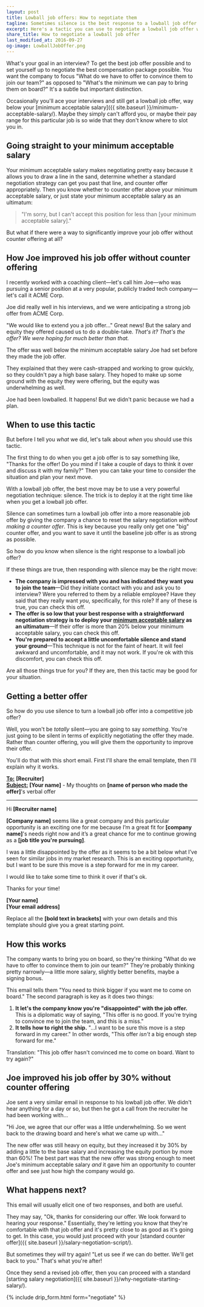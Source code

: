 ```yaml
---
layout: post
title: Lowball job offers: How to negotiate them
tagline: Sometimes silence is the best response to a lowball job offer
excerpt: Here's a tactic you can use to negotiate a lowball job offer without even counter offering.
share_title: How to negotiate a lowball job offer
last_modified_at: 2016-09-27
og-image: LowballJobOffer.png
---
```

What's your goal in an interview? To get the best job offer possible and to set yourself up to negotiate the best compensation package possible. You want the company to focus "What do we have to offer to convince them to join our team?" as opposed to "What's the minimum we can pay to bring them on board?" It's a subtle but important distinction.

Occasionally you'll ace your interviews and still get a lowball job offer, way below your [minimum acceptable salary]({{ site.baseurl }}/minimum-acceptable-salary/). Maybe they simply can't afford you, or maybe their pay range for this particular job is so wide that they don't know where to slot you in.

## Going straight to your minimum acceptable salary

Your minimum acceptable salary makes negotiating pretty easy because it allows you to draw a line in the sand, determine whether a standard negotiation strategy can get you past that line, and counter offer appropriately. Then you know whether to counter offer above your minimum acceptable salary, or just state your minimum acceptable salary as an ultimatum:

> "I'm sorry, but I can't accept this position for less than [your minimum acceptable salary]."

But what if there were a way to significantly improve your job offer without counter offering at all?

## How Joe improved his job offer without counter offering

I recently worked with a coaching client—let's call him Joe—who was pursuing a senior position at a very popular, publicly traded tech company—let's call it ACME Corp.

Joe did really well in his interviews, and we were anticipating a strong job offer from ACME Corp.

"We would like to extend you a job offer..." Great news! But the salary and equity they offered caused us to do a double-take. _That's it? That's the offer? We were hoping for much better than that._

The offer was well below the minimum acceptable salary Joe had set before they made the job offer.

They explained that they were cash-strapped and working to grow quickly, so they couldn't pay a high base salary. They hoped to make up some ground with the equity they were offering, but the equity was underwhelming as well.

Joe had been lowballed. It happens! But we didn't panic because we had a plan.

## When to use this tactic

But before I tell you _what_ we did, let's talk about _when_ you should use this tactic.

The first thing to do when you get a job offer is to say something like, "Thanks for the offer! Do you mind if I take a couple of days to think it over and discuss it with my family?" Then you can take your time to consider the situation and plan your next move.

With a lowball job offer, the best move may be to use a very powerful negotiation technique: silence. The trick is to deploy it at the right time like when you get a lowball job offer.

Silence can sometimes turn a lowball job offer into a more reasonable job offer by giving the company a chance to reset the salary negotiation _without making a counter offer_. This is key because you really only get one "big" counter offer, and you want to save it until the baseline job offer is as strong as possible.

So how do you know when silence is the right response to a lowball job offer?

If these things are true, then responding with silence may be the right move:

<ul class="checkbox-list">
  <li class="checkbox-list__item"><strong>The company is impressed with you and has indicated they want you to join the team</strong>—Did they initiate contact with you and ask you to interview? Were you referred to them by a reliable employee? Have they said that they really want <em>you</em>, specifically, for this role? If any of these is true, you can check this off.</li>
  <li class="checkbox-list__item"><strong>The offer is so low that your best response with a straightforward negotiation strategy is to deploy your <a href="{{ site.baseurl }}/minimum-acceptable-salary/">minimum acceptable salary</a> as an ultimatum</strong>—If their offer is more than 20% below your minimum acceptable salary, you can check this off.</li>
  <li class="checkbox-list__item"><strong>You're prepared to accept a little uncomfortable silence and stand your ground</strong>—This technique is not for the faint of heart. It will feel awkward and uncomfortable, and it may not work. If you're ok with this discomfort, you can check this off.</li>
</ul>

Are all those things true for you? If they are, then this tactic may be good for your situation.

## Getting a better offer

So how do you use silence to turn a lowball job offer into a competitive job offer?

Well, you won't be _totally_ silent—you are going to say _something_. You're just going to be silent in terms of explicitly negotiating the offer they made. Rather than counter offering, you will give them the opportunity to improve their offer.

You'll do that with this short email. First I'll share the email template, then I'll explain why it works.

<div class='sample-email'>
<p>
	<strong><u>To:</u></strong> <strong>[Recruiter]</strong><br>
	<strong><u>Subject:</u></strong> <strong>[Your name]</strong> - My thoughts on <strong>[name of person who made the offer]</strong>'s verbal offer
</p>
<hr>
<p>Hi <strong>[Recruiter name]</strong></p>
<p><strong>[Company name]</strong> seems like a great company and this particular opportunity is an exciting one for me because I’m a great fit for <strong>[company name]</strong>'s needs right now and it’s a great chance for me to continue growing as a <strong>[job title you're pursuing]</strong>.</p>

<p>I was a little disappointed by the offer as it seems to be a bit below what I’ve seen for similar jobs in my market research. This is an exciting opportunity, but I want to be sure this move is a step forward for me in my career.</p>

<p>I would like to take some time to think it over if that's ok.</p>

<p>Thanks for your time!</p>

<p><strong>[Your name]</strong><br>
<strong>[Your email address]</strong></p>
</div>

Replace all the **[bold text in brackets]** with your own details and this template should give you a great starting point.

## How this works

The company wants to bring you on board, so they're thinking "What do we have to offer to convince them to join our team?" They're probably thinking pretty narrowly—a little more salary, slightly better benefits, maybe a signing bonus.

This email tells them "You need to think bigger if you want me to come on board." The second paragraph is key as it does two things:

1. **It let's the company know you're "disappointed" with the job offer.** This is a diplomatic way of saying, "This offer is no good. If you're trying to convince me to join the team, and this is a miss."
2. **It tells how to right the ship.** "...I want to be sure this move is a step forward in my career." In other words, "This offer _isn't_ a big enough step forward for me."

Translation: "This job offer hasn't convinced me to come on board. Want to try again?"

## Joe improved his job offer by 30% without counter offering

Joe sent a very similar email in response to his lowball job offer. We didn't hear anything for a day or so, but then he got a call from the recruiter he had been working with...

"Hi Joe, we agree that our offer was a little underwhelming. So we went back to the drawing board and here's what we came up with..."

The new offer was still heavy on equity, but they increased it by 30% by adding a little to the base salary and increasing the equity portion by more than 60%! The best part was that the new offer was strong enough to meet Joe's minimum acceptable salary _and_ it gave him an opportunity to counter offer and see just how high the company would go.

## What happens next?

This email will usually elicit one of two responses, and both are useful.

They may say, "Ok, thanks for considering our offer. We look forward to hearing your response." Essentially, they're letting you know that they're comfortable with that job offer and it's pretty close to as good as it's going to get. In this case, you would just proceed with your [standard counter offer]({{ site.baseurl }}/salary-negotiation-script/).

But sometimes they _will_ try again! "Let us see if we can do better. We'll get back to you." That's what you're after!

Once they send a revised job offer, then you can proceed with a standard [starting salary negotiation]({{ site.baseurl }}/why-negotiate-starting-salary/).
 
{% include drip_form.html form="negotiate" %}